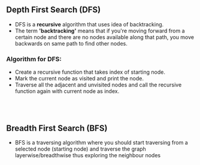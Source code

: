 ## Depth First Search (DFS)

- DFS is a **recursive** algorithm that uses idea of backtracking. 
- The term **'backtracking'** means that if you're moving forward from a certain node and there are no nodes available along that path, you move backwards on same path to find other nodes.


### Algorithm for DFS:
- Create a recursive function that takes index of starting node.
- Mark the current node as visited and print the node.
- Traverse all the adjacent and unvisited nodes and call the recursive function again with current node as index.

<br> <br>

## Breadth First Search (BFS)

- BFS is a traversing algorithm where you should start traversing from a selected node (starting node) and traverse the graph layerwise/breadthwise thus exploring the neighbour nodes



